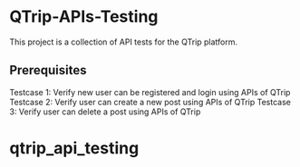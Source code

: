 # QTrip-APIs-Testing

This project is a collection of API tests for the QTrip platform.

## Prerequisites

Testcase 1: Verify new user can be registered and login using APIs of QTrip
Testcase 2: Verify user can create a new post using APIs of QTrip
Testcase 3: Verify user can delete a post using APIs of QTrip



# qtrip_api_testing
